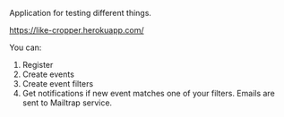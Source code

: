 Application for testing different things. 

https://like-cropper.herokuapp.com/

You can:
1. Register
2. Create events
3. Create event filters
4. Get notifications if new event matches one of your filters. Emails are sent to Mailtrap service.
